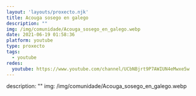 ```yaml
---
layout: 'layouts/proxecto.njk'
title: Acouga sosego en galego
description: ""
img: /img/comunidade/Acouga_sosego_en_galego.webp
date: 2021-06-19 01:58:36
platform: youtube
type: proxecto
tags:
  - youtube
redes:
  youtube: https://www.youtube.com/channel/UCbNBjrt9P7AWIUN4eMwxe5w
---
```

description: ""
img: /img/comunidade/Acouga_sosego_en_galego.webp

